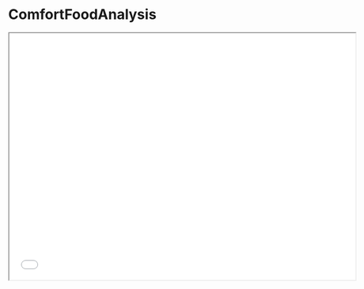 # ComfortFoodAnalysis


<iframe
  src="assets/recipe_heatmap.html"
  width="700"
  height="500"
  frameborder="5"
></iframe>